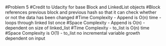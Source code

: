 #Problem 5
#Credit to Udacity for base Block and LinkedList objects
#Block references previous block and previous hash so that it can check whether or not the data has been changed
#Time Complexity - Append is O(n) time - loops through linked list once
#Space Complexity - Append is O(n) - dependent on size of linked_list
#Time Complexity - to_list is O(n) time
#Space Complexity is O(1) - to_list no incremental variable growth dependent on input
